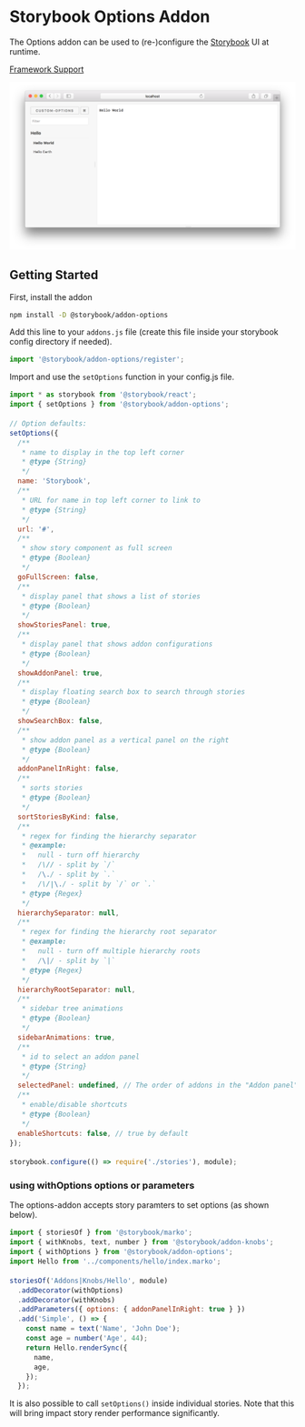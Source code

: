 # Storybook Options Addon

The Options addon can be used to (re-)configure the [Storybook](https://storybook.js.org) UI at runtime.

[Framework Support](https://github.com/storybooks/storybook/blob/master/ADDONS_SUPPORT.md)

![Screenshot](docs/screenshot.png)

## Getting Started

First, install the addon

```sh
npm install -D @storybook/addon-options
```

Add this line to your `addons.js` file (create this file inside your storybook config directory if needed).

```js
import '@storybook/addon-options/register';
```

Import and use the `setOptions` function in your config.js file.

```js
import * as storybook from '@storybook/react';
import { setOptions } from '@storybook/addon-options';

// Option defaults:
setOptions({
  /**
   * name to display in the top left corner
   * @type {String}
   */
  name: 'Storybook',
  /**
   * URL for name in top left corner to link to
   * @type {String}
   */
  url: '#',
  /**
   * show story component as full screen
   * @type {Boolean}
   */
  goFullScreen: false,
  /**
   * display panel that shows a list of stories
   * @type {Boolean}
   */
  showStoriesPanel: true,
  /**
   * display panel that shows addon configurations
   * @type {Boolean}
   */
  showAddonPanel: true,
  /**
   * display floating search box to search through stories
   * @type {Boolean}
   */
  showSearchBox: false,
  /**
   * show addon panel as a vertical panel on the right
   * @type {Boolean}
   */
  addonPanelInRight: false,
  /**
   * sorts stories
   * @type {Boolean}
   */
  sortStoriesByKind: false,
  /**
   * regex for finding the hierarchy separator
   * @example:
   *   null - turn off hierarchy
   *   /\// - split by `/`
   *   /\./ - split by `.`
   *   /\/|\./ - split by `/` or `.`
   * @type {Regex}
   */
  hierarchySeparator: null,
  /**
   * regex for finding the hierarchy root separator
   * @example:
   *   null - turn off multiple hierarchy roots
   *   /\|/ - split by `|`
   * @type {Regex}
   */
  hierarchyRootSeparator: null,
  /**
   * sidebar tree animations
   * @type {Boolean}
   */
  sidebarAnimations: true,
  /**
   * id to select an addon panel
   * @type {String}
   */
  selectedPanel: undefined, // The order of addons in the "Addon panel" is the same as you import them in 'addons.js'. The first panel will be opened by default as you run Storybook
  /**
   * enable/disable shortcuts
   * @type {Boolean}
   */
  enableShortcuts: false, // true by default
});

storybook.configure(() => require('./stories'), module);
```

### using withOptions options or parameters

The options-addon accepts story paramters to set options (as shown below).

```js
import { storiesOf } from '@storybook/marko';
import { withKnobs, text, number } from '@storybook/addon-knobs';
import { withOptions } from '@storybook/addon-options';
import Hello from '../components/hello/index.marko';

storiesOf('Addons|Knobs/Hello', module)
  .addDecorator(withOptions)
  .addDecorator(withKnobs)
  .addParameters({ options: { addonPanelInRight: true } })
  .add('Simple', () => {
    const name = text('Name', 'John Doe');
    const age = number('Age', 44);
    return Hello.renderSync({
      name,
      age,
    });
  });
```

It is also possible to call `setOptions()` inside individual stories. Note that this will bring impact story render performance significantly.
